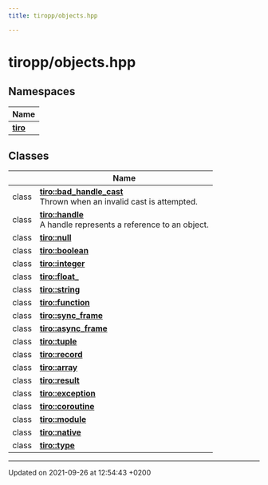 ```yaml
---
title: tiropp/objects.hpp

---
```


# tiropp/objects.hpp



## Namespaces

| Name           |
| -------------- |
| **[tiro](/docs/api/namespaces/namespacetiro)**  |

## Classes

|                | Name           |
| -------------- | -------------- |
| class | **[tiro::bad_handle_cast](/docs/api/classes/classtiro_1_1bad__handle__cast)** <br>Thrown when an invalid cast is attempted.  |
| class | **[tiro::handle](/docs/api/classes/classtiro_1_1handle)** <br>A handle represents a reference to an object.  |
| class | **[tiro::null](/docs/api/classes/classtiro_1_1null)**  |
| class | **[tiro::boolean](/docs/api/classes/classtiro_1_1boolean)**  |
| class | **[tiro::integer](/docs/api/classes/classtiro_1_1integer)**  |
| class | **[tiro::float_](/docs/api/classes/classtiro_1_1float__)**  |
| class | **[tiro::string](/docs/api/classes/classtiro_1_1string)**  |
| class | **[tiro::function](/docs/api/classes/classtiro_1_1function)**  |
| class | **[tiro::sync_frame](/docs/api/classes/classtiro_1_1sync__frame)**  |
| class | **[tiro::async_frame](/docs/api/classes/classtiro_1_1async__frame)**  |
| class | **[tiro::tuple](/docs/api/classes/classtiro_1_1tuple)**  |
| class | **[tiro::record](/docs/api/classes/classtiro_1_1record)**  |
| class | **[tiro::array](/docs/api/classes/classtiro_1_1array)**  |
| class | **[tiro::result](/docs/api/classes/classtiro_1_1result)**  |
| class | **[tiro::exception](/docs/api/classes/classtiro_1_1exception)**  |
| class | **[tiro::coroutine](/docs/api/classes/classtiro_1_1coroutine)**  |
| class | **[tiro::module](/docs/api/classes/classtiro_1_1module)**  |
| class | **[tiro::native](/docs/api/classes/classtiro_1_1native)**  |
| class | **[tiro::type](/docs/api/classes/classtiro_1_1type)**  |






-------------------------------

Updated on 2021-09-26 at 12:54:43 +0200
